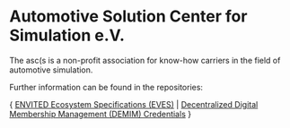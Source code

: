 # Automotive Solution Center for Simulation e.V.

The asc(s is a non-profit association for know-how carriers in the field of automotive simulation.

Further information can be found in the repositories:

{ [ENVITED Ecosystem Specifications (EVES)](https://github.com/ChainAgnostic/CASA#structure](https://github.com/ASCS-eV/EVES)) | [Decentralized Digital Membership Management (DEMIM) Credentials](https://github.com/ASCS-eV/credentials) }
